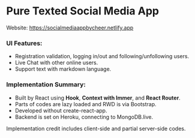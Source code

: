 # Pure Texted Social Media App
Website: https://socialmediaappbycheer.netlify.app
### UI Features:
- Registration validation, logging in/out and following/unfollowing users.
- Live Chat with other online users.
- Support text with markdown language.

### Implementation Summary:
- Built by React using **Hook**, **Context with Immer**, and **React Router**. 
- Parts of codes are lazy loaded and RWD is via Bootstrap. 
- Developed without create-react-app.
- Backend is set on Heroku, connecting to MongoDB.live.

Implementation credit includes client-side and partial server-side codes.
